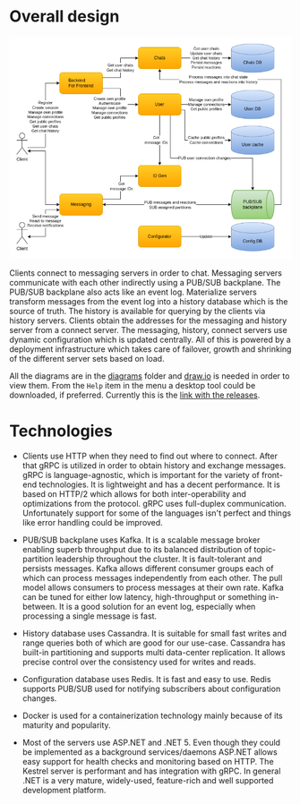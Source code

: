 # Overall design

![Overall design](images/cecochat-01-overall.png)

Clients connect to messaging servers in order to chat. Messaging servers communicate with each other indirectly using a PUB/SUB backplane. The PUB/SUB backplane also acts like an event log. Materialize servers transform messages from the event log into a history database which is the source of truth. The history is available for querying by the clients via history servers. Clients obtain the addresses for the messaging and history server from a connect server. The messaging, history, connect servers use dynamic configuration which is updated centrally. All of this is powered by a deployment infrastructure which takes care of failover, growth and shrinking of the different server sets based on load.

All the diagrams are in the [diagrams](diagrams/) folder and [draw.io](https://app.diagrams.net/) is needed in order to view them. From the `Help` item in the menu a desktop tool could be downloaded, if preferred. Currently this is the [link with the releases](https://github.com/jgraph/drawio-desktop/releases).

# Technologies

* Clients use HTTP when they need to find out where to connect. After that gRPC is utilized in order to obtain history and exchange messages. gRPC is language-agnostic, which is important for the variety of front-end technologies. It is lightweight and has a decent performance. It is based on HTTP/2 which allows for both inter-operability and optimizations from the protocol. gRPC uses full-duplex communication. Unfortunately support for some of the languages isn't perfect and things like error handling could be improved.

* PUB/SUB backplane uses Kafka. It is a scalable message broker enabling superb throughput due to its balanced distribution of topic-partition leadership throughout the cluster. It is fault-tolerant and persists messages. Kafka allows different consumer groups each of which can process messages independently from each other. The pull model allows consumers to process messages at their own rate. Kafka can be tuned for either low latency, high-throughput or something in-between. It is a good solution for an event log, especially when processing a single message is fast.

* History database uses Cassandra. It is suitable for small fast writes and range queries both of which are good for our use-case. Cassandra has built-in partitioning and supports multi data-center replication. It allows precise control over the consistency used for writes and reads.

* Configuration database uses Redis. It is fast and easy to use. Redis supports PUB/SUB used for notifying subscribers about configuration changes.

* Docker is used for a containerization technology mainly because of its maturity and popularity.

* Most of the servers use ASP.NET and .NET 5. Even though they could be implemented as a background services/daemons ASP.NET allows easy support for health checks and monitoring based on HTTP. The Kestrel server is performant and has integration with gRPC. In general .NET is a very mature, widely-used, feature-rich and well supported development platform.
